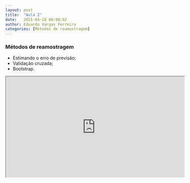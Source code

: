 ```yaml
---
layout: post
title:  "Aula 2"
date:   2015-04-18 08:00:02
author: Eduardo Vargas Ferreira
categories: [Métodos de reamostragem]
---
```


<h3>Métodos de reamostragem</h3>
  <ul>
  <li>Estimando o erro de previsão;</li>
  <li>Validação cruzada;</li>
  <li>Bootstrap.</li>
</ul>

<center>
<iframe width="560" height="315" src="https://www.youtube.com/embed/zAlX1V3lK5s?autoplay=0"> </iframe>
</center>
